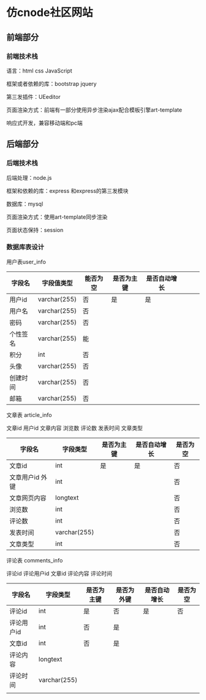 # 仿cnode社区网站

## 前端部分

### 前端技术栈

语言：html css JavaScript 

框架或者依赖的库：bootstrap jquery 

第三发插件：UEeditor

页面渲染方式：前端有一部分使用异步渲染ajax配合模板引擎art-template

响应式开发，兼容移动端和pc端



## 后端部分

### 后端技术栈

后端处理：node.js

框架和依赖的库：express 和express的第三发模块

数据库：mysql

页面渲染方式：使用art-template同步渲染

页面状态保持：session



### 数据库表设计

用户表user_info 

| 字段名   | 字段值类型   | 能否为空 | 是否为主键 | 是否自动增长 |      |      |      |
| -------- | ------------ | -------- | ---------- | ------------ | ---- | ---- | ---- |
| 用户id   |  varchar(255)          | 否       | 是         | 是           |      |      |      |
| 用户名   | varchar(255) | 否       |            |              |      |      |      |
| 密码     | varchar(255) | 否       |            |              |      |      |      |
| 个性签名 | varchar(255) | 能       |            |              |      |      |      |
| 积分     | int          | 否       |            |              |      |      |      |
| 头像     | varchar(255) | 否       |            |              |      |      |      |
| 创建时间 | varchar(255) | 否       |            |              |      |      |      |
| 邮箱     | varchar(255) | 否       |            |              |      |      |      |

文章表 article_info

文章id 用户id 文章内容 浏览数 评论数 发表时间 文章类型

| 字段名            | 字段类型     | 是否为主键 | 是否自动增长 | 是否为空 |
| ----------------- | ------------ | ---------- | ------------ | -------- |
| 文章id            | int          | 是         | 是           | 否       |
| 文章用户id   外键 | int          |            |              | 否       |
| 文章网页内容      | longtext     |            |              | 否       |
| 浏览数            | int          |            |              | 否       |
| 评论数            | int          |            |              | 否       |
| 发表时间          | varchar(255) |            |              | 否       |
| 文章类型          | int          |            |              | 否       |

评论表 comments_info 

评论id 评论用户id 文章id 评论内容 评论时间 

| 字段名     | 字段类型     | 是否为主键 | 是否为外键 | 是否自动增长 | 是否为空 |
| ---------- | ------------ | ---------- | ---------- | ------------ | -------- |
| 评论id     | int          | 是         | 否         | 是           | 否       |
| 评论用户id | int          | 否         | 是         |              |          |
| 文章id     | int          | 否         | 是         |              |          |
| 评论内容   | longtext     |            |            |              |          |
| 评论时间   | varchar(255) |            |            |              |          |
|            |              |            |            |              |          |

